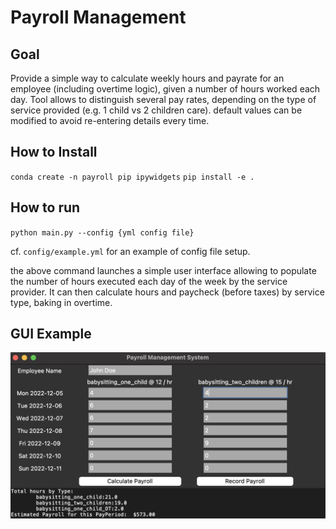 # Payroll Management
## Goal
Provide a simple way to calculate weekly hours and payrate for an employee (including overtime logic), given a number of hours worked each day.
Tool allows to distinguish several pay rates, depending on the type of service provided (e.g. 1 child vs 2 children care).
default values can be modified to avoid re-entering details every time.

## How to Install
`conda create -n payroll pip ipywidgets`
`pip install -e .`
## How to run
`python main.py --config {yml config file}`

cf. `config/example.yml` for an example of config file setup.

the above command launches a simple user interface allowing to populate the number of hours executed each day of the week by the service provider.
It can then calculate hours and paycheck (before taxes) by service type, baking in overtime.  
## GUI Example
![GUI example](images/gui_example.png)

